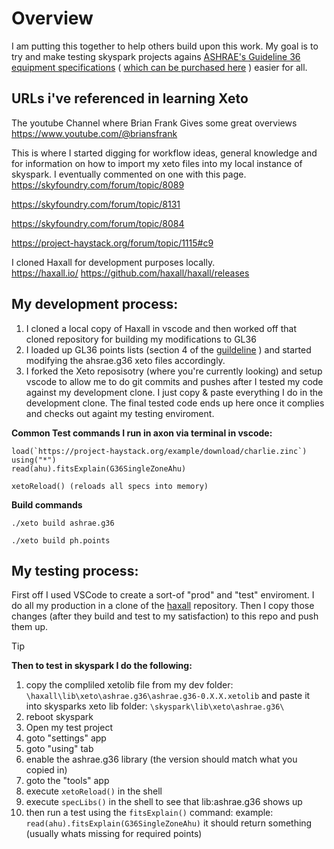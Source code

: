 # Overview

I am putting this together to help others build upon this work.  My goal is to try and make testing skyspark projects agains [ASHRAE's Guideline 36 equipment specifications](https://tpc.ashrae.org/?cmtKey=d536fedd-5057-4fc6-be3a-808233902f4c) ( [which can be purchased here](https://store.accuristech.com/ashrae/standards/guideline-36-2021-high-performance-sequences-of-operation-for-hvac-systems?product_id=2229690) ) easier for all.  

## URLs i've referenced in learning Xeto 

The youtube Channel where Brian Frank Gives some great overviews
https://www.youtube.com/@briansfrank

This is where I started digging for workflow ideas, general knowledge and for information on how to import my xeto files into my local instance of skyspark.  I eventually commented on one with this page. 
https://skyfoundry.com/forum/topic/8089

https://skyfoundry.com/forum/topic/8131

https://skyfoundry.com/forum/topic/8084

https://project-haystack.org/forum/topic/1115#c9


I cloned Haxall for development purposes locally.  
https://haxall.io/
https://github.com/haxall/haxall/releases

## My development process:
1) I cloned a local copy of Haxall in vscode and then worked off that cloned repository for building my modifications to GL36
2) I loaded up GL36 points lists (section 4 of the [guildeline](https://store.accuristech.com/ashrae/standards/guideline-36-2021-high-performance-sequences-of-operation-for-hvac-systems?product_id=2229690) ) and started modifying the ahsrae.g36 xeto files accordingly. 
3) I forked the Xeto reposisotry (where you're currently looking) and setup vscode to allow me to do git commits and pushes after I tested my code against my development clone.  I just copy & paste everything I do in the development clone. The final tested code ends up here once it complies and checks out againt my testing enviroment.

**Common Test commands I run in axon via terminal in vscode:**
    
    load(`https://project-haystack.org/example/download/charlie.zinc`)
    using("*")
    read(ahu).fitsExplain(G36SingleZoneAhu)

    xetoReload() (reloads all specs into memory)

**Build commands**

    ./xeto build ashrae.g36

    ./xeto build ph.points

## My testing process:
First off I used VSCode to create a sort-of "prod" and "test" enviroment.  I do all my production in a clone of the [haxall](https://github.com/haxall/haxall) repository.  Then I copy those changes (after they build and test to my satisfaction) to this repo and push them up.  

> [!TIP]
> **Then to test in skyspark I do the following:**
> 1) copy the compliled xetolib file from my dev folder:
>    `\haxall\lib\xeto\ashrae.g36\ashrae.g36-0.X.X.xetolib`
>  and paste it into skysparks xeto lib folder:
>     `\skyspark\lib\xeto\ashrae.g36\`
> 3) reboot skyspark
> 4) Open my test project
> 5) goto "settings" app
> 6) goto "using" tab
> 7) enable the ashrae.g36 library (the version should match what you copied in)
> 8) goto the "tools" app
> 9) execute `xetoReload()` in the shell
> 10) execute `specLibs()` in the shell to see that lib:ashrae.g36 shows up
> 11) then run a test using the `fitsExplain()` command: example: `read(ahu).fitsExplain(G36SingleZoneAhu)` it should return something (usually whats missing for required points)
       
